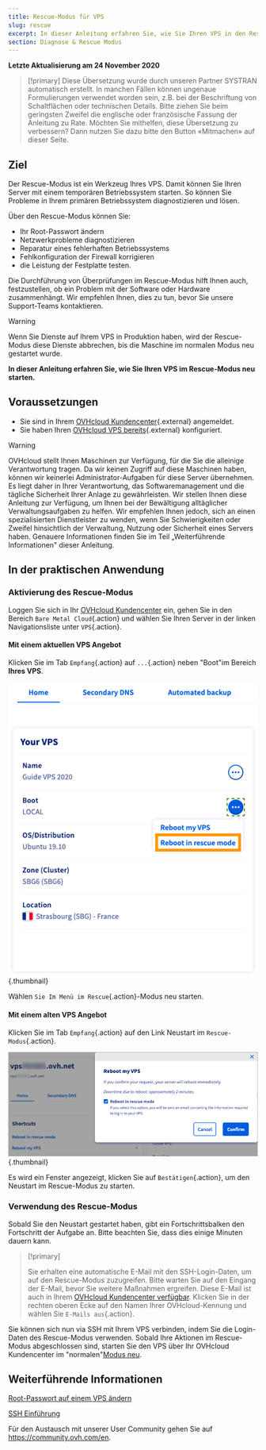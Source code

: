 ```yaml
---
title: Rescue-Modus für VPS
slug: rescue
excerpt: In dieser Anleitung erfahren Sie, wie Sie Ihren VPS in den Rescue-Modus versetzen
section: Diagnose & Rescue Modus
---
```


**Letzte Aktualisierung am 24 November 2020**

> [!primary]
> Diese Übersetzung wurde durch unseren Partner SYSTRAN automatisch erstellt. In manchen Fällen können ungenaue Formulierungen verwendet worden sein, z.B. bei der Beschriftung von Schaltflächen oder technischen Details. Bitte ziehen Sie beim geringsten Zweifel die englische oder französische Fassung der Anleitung zu Rate. Möchten Sie mithelfen, diese Übersetzung zu verbessern? Dann nutzen Sie dazu bitte den Button «Mitmachen» auf dieser Seite.
>


## Ziel

Der Rescue-Modus ist ein Werkzeug Ihres VPS. Damit können Sie Ihren Server mit einem temporären Betriebssystem starten. So können Sie Probleme in Ihrem primären Betriebssystem diagnostizieren und lösen. 

Über den Rescue-Modus können Sie:

  - Ihr Root-Passwort ändern
  - Netzwerkprobleme diagnostizieren
  - Reparatur eines fehlerhaften Betriebssystems
  - Fehlkonfiguration der Firewall korrigieren
  - die Leistung der Festplatte testen.

Die Durchführung von Überprüfungen im Rescue-Modus hilft Ihnen auch, festzustellen, ob ein Problem mit der Software oder Hardware zusammenhängt. Wir empfehlen Ihnen, dies zu tun, bevor Sie unsere Support-Teams kontaktieren.

> [!warning]
>
> Wenn Sie Dienste auf Ihrem VPS in Produktion haben, wird der Rescue-Modus diese Dienste abbrechen, bis die Maschine im normalen Modus neu gestartet wurde.
> 

**In dieser Anleitung erfahren Sie, wie Sie Ihren VPS im Rescue-Modus neu starten.**

## Voraussetzungen

- Sie sind in Ihrem [OVHcloud Kundencenter](https://www.ovh.com/auth/?action=gotomanager){.external} angemeldet.
- Sie haben Ihren [OVHcloud VPS bereits](https://www.ovhcloud.com/de/vps/){.external} konfiguriert.

> [!warning]
>
> OVHcloud stellt Ihnen Maschinen zur Verfügung, für die Sie die alleinige Verantwortung tragen. Da wir keinen Zugriff auf diese Maschinen haben, können wir keinerlei Administrator-Aufgaben für diese Server übernehmen. Es liegt daher in Ihrer Verantwortung, das Softwaremanagement und die tägliche Sicherheit Ihrer Anlage zu gewährleisten. Wir stellen Ihnen diese Anleitung zur Verfügung, um Ihnen bei der Bewältigung alltäglicher Verwaltungsaufgaben zu helfen. Wir empfehlen Ihnen jedoch, sich an einen spezialisierten Dienstleister zu wenden, wenn Sie Schwierigkeiten oder Zweifel hinsichtlich der Verwaltung, Nutzung oder Sicherheit eines Servers haben. Genauere Informationen finden Sie im Teil „Weiterführende Informationen" dieser Anleitung.
> 

## In der praktischen Anwendung

### Aktivierung des Rescue-Modus

Loggen Sie sich in Ihr [OVHcloud Kundencenter](https://www.ovh.com/auth/?action=gotomanager) ein, gehen Sie in den Bereich `Bare Metal Cloud`{.action} und wählen Sie Ihren Server in der linken Navigationsliste unter `VPS`{.action}.

#### Mit einem aktuellen VPS Angebot

Klicken Sie im Tab `Empfang`{.action} auf `...`{.action} neben "Boot"im Bereich **Ihres VPS**.

![Konfiguration des Rescue-Modus](images/rescue_new.png){.thumbnail}

Wählen `Sie Im Menü im Rescue`{.action}-Modus neu starten.

#### Mit einem alten VPS Angebot

Klicken Sie im Tab `Empfang`{.action} auf den Link Neustart im `Rescue-Modus`{.action}.

![Konfiguration des Rescue-Modus](images/rescue_legacy.png){.thumbnail}

Es wird ein Fenster angezeigt, klicken Sie auf `Bestätigen`{.action}, um den Neustart im Rescue-Modus zu starten.

### Verwendung des Rescue-Modus

Sobald Sie den Neustart gestartet haben, gibt ein Fortschrittsbalken den Fortschritt der Aufgabe an. Bitte beachten Sie, dass dies einige Minuten dauern kann.

> [!primary]
>
> Sie erhalten eine automatische E-Mail mit den SSH-Login-Daten, um auf den Rescue-Modus zuzugreifen. Bitte warten Sie auf den Eingang der E-Mail, bevor Sie weitere Maßnahmen ergreifen. Diese E-Mail ist auch in Ihrem [OVHcloud Kundencenter verfügbar](https://www.ovh.com/auth/?action=gotomanager). Klicken Sie in der rechten oberen Ecke auf den Namen Ihrer OVHcloud-Kennung und wählen Sie `E-Mails aus`{.action}.
>

Sie können sich nun via SSH mit Ihrem VPS verbinden, indem Sie die Login-Daten des Rescue-Modus verwenden. Sobald Ihre Aktionen im Rescue-Modus abgeschlossen sind, starten Sie den VPS über Ihr OVHcloud Kundencenter im "normalen"[Modus neu](https://www.ovh.com/auth/?action=gotomanager).

## Weiterführende Informationen

[Root-Passwort auf einem VPS ändern](../root-password/)

[SSH Einführung](../../dedicated/ssh-einfuehrung/)

Für den Austausch mit unserer User Community gehen Sie auf <https://community.ovh.com/en>.
